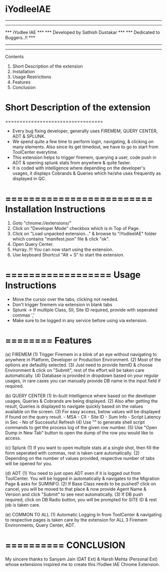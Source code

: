 # iYodleeIAE

***************************************
***									***
***  		iYodlee IAE				***
***	 Developed by Sathish Dustakar	***
***	 	Dedicated to Buggers..!!	***
***									***
***************************************

Contents
1. Short Description of the extension
1. Installation
2. Usage Restrictions
3. Features
4. Conclusion

# Short Description of the extension
==================================

- Every bug fixing developer, generally uses FIREMEM, QUERY CENTER, ADT & SPLUNK. 
- We spend quite a few time to perform login, navigating, & clicking on many elements. Also since its get timedout, we have to go to start from ToolCenter everytime.
- This extension helps to trigger firemem, querying a user, code push in ADT & opening splunk stats from anywhere & quite faster.
- It is coded with intelligence where depending on the developer's usages, it displays Cobrands & Queries which he/she uses frequently as displayed in QC.


=========================
Installation Instructions
=========================

1. Goto "chrome://extensions/" 
2. Click on "Developer Mode" checkbox which is in Top of Page.
2. Click on "Load unpacked extension…" & browse to "iYodleeIAE" folder which contains "manifest.json" file & click "ok".
3. Open Query Center.
4. Hurray..!!! You can now start using the extension.
5. Use keyboard Shortcut "Alt + S" to start the extension.

==================
Usage Instructions
==================

* Move the cursor over the tabs, clicking not needed.
* Don't trigger firemem via extension in blank tabs
* Splunk -> If multiple Class, SII, Site ID required, provide with seperated commas ','
* Make sure to be logged in any service before using via extension.


========
Features
========

(a) FIREMEM
	(1) Trigger Firemem in a blink of an eye without navigating to anywhere in Platform, Developer or Production Environment.
	(2) Most of the options are defaultly selected.
	(3) Just need to provide ItemID & choose Environment & click on "Submit", rest of the effort will be taken care automatically.
	(4) Database is provided in dropdown based on your regular usages, in rare cases you can manually provide DB name in the input field if required.

(b) QUERY CENTER
	(1) In-built Intelligence where based on the developer usages, Queries & Cobrands are being displayed. 
	(2) Also after getting the result, Queries is displayed to navigate quickly based on the values available on the screen.
	(3) For easy access, below values will be displayed if found on the query result.
		- MSA
		- CII
		- Site ID
		- Sum Info
		- Script Latency in Sec
		- No of Successful Refresh
	(4) Use "<Process Log Generator>" to generate shell script commands to get the process log of the given row number.
	(5) Use "Open Dump in New Tab" button to open the dump of the row you would like to access.

(c) Splunk
	(1) If you want to open multiple stats at a single shot, then fill the form seperated with commas, rest is taken care automatically.
	(2) Depending on the number of values provided, respective number of tabs will be opened for you.

(d) ADT
	(1) You need to just open ADT even if it is logged out from ToolCenter. You will be logged in automatically & navigates to the Migration Page & asks for SUMINFO.
	(2) If Base Class needs to be pushed? click on cancel, you will be moved to that place & now provide Agent Name & Version and click "Submit" to see next automatically.
	(3) If DB push required, click on DB Radio button, you will be prompted for SITE ID & rest job is taken care.

(e) COMMON TO ALL
	(1) Automatic Logging In from ToolCenter & navigating to respective pages is taken care by the extension for ALL 3 Firemem Environments, Query Center, ADT.


==========
CONCLUSION
==========

My sincere thanks to Sanyam Jain (DAT Ext) & Harsh Mehta (Personal Ext) whose extensions inspired me to create this iYodlee IAE Chrome Extension.